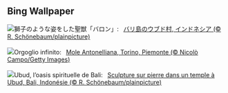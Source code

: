 ## Bing Wallpaper
![](https://www.bing.com/th?id=OHR.UbudBali_JA-JP9425870638_UHD.jpg&w=1000)獅子のような姿をした聖獣「バロン」:&nbsp;&ensp;[バリ島のウブド村, インドネシア (© R. Schönebaum/plainpicture)](https://www.bing.com/th?id=OHR.UbudBali_JA-JP9425870638_UHD.jpg)
<br><br/>
![](https://www.bing.com/th?id=OHR.PrideItalia_IT-IT3295714060_UHD.jpg&w=1000)Orgoglio infinito:&nbsp;&ensp;[Mole Antonelliana, Torino, Piemonte (© Nicolò Campo/Getty Images)](https://www.bing.com/th?id=OHR.PrideItalia_IT-IT3295714060_UHD.jpg)
<br><br/>
![](https://www.bing.com/th?id=OHR.UbudBali_FR-FR6392717738_UHD.jpg&w=1000)Ubud, l’oasis spirituelle de Bali:&nbsp;&ensp;[Sculpture sur pierre dans un temple à Ubud, Bali, Indonésie (© R. Schönebaum/plainpicture)](https://www.bing.com/th?id=OHR.UbudBali_FR-FR6392717738_UHD.jpg)
<br><br/>
